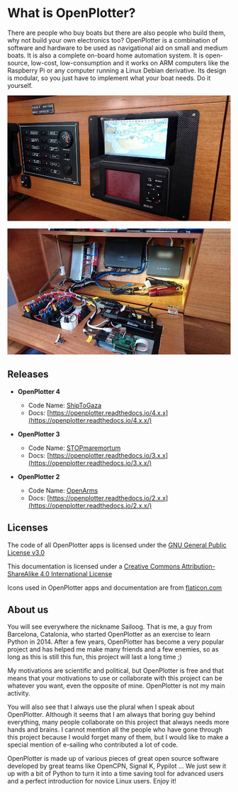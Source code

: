 # What is OpenPlotter?

There are people who buy boats but there are also people who build them, why not build your own electronics too? OpenPlotter is a combination of software and hardware to be used as navigational aid on small and medium boats. It is also a complete on-board home automation system. It is open-source, low-cost, low-consumption and it works on ARM computers like the Raspberry Pi or any computer running a Linux Debian derivative. Its design is modular, so you just have to implement what your boat needs. Do it yourself.

![setup1](img/setup1.jpg)

![setup2](img/setup2.jpg)

## Releases

* **OpenPlotter 4**
	* Code Name: [ShipToGaza](https://shiptogaza.se/)
	* Docs: [https://openplotter.readthedocs.io/4.x.x](https://openplotter.readthedocs.io/4.x.x/)

* **OpenPlotter 3**
	* Code Name: [STOPmaremortum](https://stopmaremortum.org/)
	* Docs: [https://openplotter.readthedocs.io/3.x.x](https://openplotter.readthedocs.io/3.x.x/)

* **OpenPlotter 2**
	* Code Name: [OpenArms](https://www.openarms.es/en)
	* Docs: [https://openplotter.readthedocs.io/2.x.x](https://openplotter.readthedocs.io/2.x.x/)

## Licenses

The code of all OpenPlotter apps is licensed under the [GNU General Public License v3.0](https://www.gnu.org/licenses/gpl-3.0.en.html)

This documentation is licensed under a [Creative Commons Attribution-ShareAlike 4.0 International License](https://creativecommons.org/licenses/by-sa/4.0/)

Icons used in OpenPlotter apps and documentation are from [flaticon.com](https://www.flaticon.com/)

## About us

You will see everywhere the nickname Sailoog. That is me, a guy from Barcelona, Catalonia, who started OpenPlotter as an exercise to learn Python in 2014. After a few years, OpenPlotter has become a very popular project and has helped me make many friends and a few enemies, so as long as this is still this fun, this project will last a long time ;)

My motivations are scientific and political, but OpenPlotter is free and that means that your motivations to use or collaborate with this project can be whatever you want, even the opposite of mine. OpenPlotter is not my main activity.

You will also see that I always use the plural when I speak about OpenPlotter. Although it seems that I am always that boring guy behind everything, many people collaborate on this project that always needs more hands and brains. I cannot mention all the people who have gone through this project because I would forget many of them, but I would like to make a special mention of e-sailing who contributed a lot of code.

OpenPlotter is made up of various pieces of great open source software developed by great teams like OpenCPN, Signal K, Pypilot … We just sew it up with a bit of Python to turn it into a time saving tool for advanced users and a perfect introduction for novice Linux users. Enjoy it!
